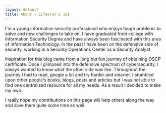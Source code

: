 ```yaml
---
layout: default
title: About - LifesFun's 101
---
```

<div class="about">
	<p>I'm a young information security professional who enjoys tough problems to solve and new challenges to take on. 
  I have graduated from college with Information Security Degree and have always been fascinated with this area of Information Technology. 
  In the past I have been on the defensive side of security, working in a Security Operations Center as a Security Analyst.</p>
  <p>Inspiration for this blog came from a long but fun journey of obtaining OSCP certificate. 
  Once I glimpsed into the defensive spectrum of cybersecurity, I always wanted to know what the other side was like.
  Throughout the journey I had to read, google a lot and try harder and smarter. 
  I stumbled upon other people's books, blogs, posts and articles but I was not able to find one centralized resource for all my needs.
  As a result I decided to make my own.</p> 
  <p>I really hope my contributions on this page will help others along the way and save them quite some time as well.</p>
</div>
